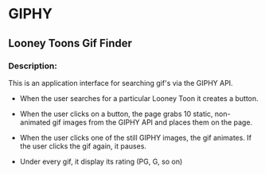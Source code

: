 # GIPHY

## Looney Toons Gif Finder

### Description:

This is an application interface for searching gif's via the GIPHY API. 

* When the user searches for a particular Looney Toon it creates a button. 

* When the user clicks on a button, the page grabs 10 static, non-animated gif images from the GIPHY API and places them on the page.

* When the user clicks one of the still GIPHY images, the gif animates. If the user clicks the gif again, it pauses.

* Under every gif, it display its rating (PG, G, so on)

